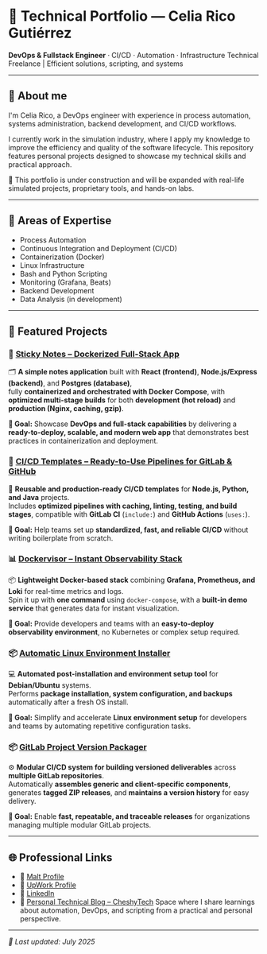 # 💼 Technical Portfolio — Celia Rico Gutiérrez

**DevOps & Fullstack Engineer** · CI/CD · Automation · Infrastructure
Technical Freelance | Efficient solutions, scripting, and systems

---

## 👋 About me

I'm Celia Rico, a DevOps engineer with experience in process automation, systems administration, backend development, and CI/CD workflows.

I currently work in the simulation industry, where I apply my knowledge to improve the efficiency and quality of the software lifecycle. This repository features personal projects designed to showcase my technical skills and practical approach.

📌 This portfolio is under construction and will be expanded with real-life simulated projects, proprietary tools, and hands-on labs.

---

## 🚀 Areas of Expertise

- Process Automation
- Continuous Integration and Deployment (CI/CD)
- Containerization (Docker)
- Linux Infrastructure
- Bash and Python Scripting
- Monitoring (Grafana, Beats)
- Backend Development
- Data Analysis (in development)

---

## 🧪 Featured Projects

### 📝 [Sticky Notes – Dockerized Full-Stack App](https://github.com/celiaricogz/tristack-demo)  
🗂 **A simple notes application** built with **React (frontend)**, **Node.js/Express (backend)**, and **Postgres (database)**,  
fully **containerized and orchestrated with Docker Compose**, with **optimized multi-stage builds** for both **development (hot reload)** and **production (Nginx, caching, gzip)**.

**🎯 Goal:** Showcase **DevOps and full-stack capabilities** by delivering a **ready-to-deploy, scalable, and modern web app** that demonstrates best practices in containerization and deployment.

### 🚀 [CI/CD Templates – Ready-to-Use Pipelines for GitLab & GitHub](https://github.com/celiaricogz/ci-cd-templates)
🔧 **Reusable and production-ready CI/CD templates** for **Node.js, Python, and Java** projects.  
Includes **optimized pipelines with caching, linting, testing, and build stages**, compatible with **GitLab CI** (`include:`) and **GitHub Actions** (`uses:`).  

**🎯 Goal:** Help teams set up **standardized, fast, and reliable CI/CD** without writing boilerplate from scratch.  

### 📊 [Dockervisor – Instant Observability Stack](https://github.com/celiaricogz/dockervisor)
📦 **Lightweight Docker-based stack** combining **Grafana, Prometheus, and Loki** for real-time metrics and logs.  
Spin it up with **one command** using `docker-compose`, with a **built-in demo service** that generates data for instant visualization.  

**🎯 Goal:** Provide developers and teams with an **easy-to-deploy observability environment**, no Kubernetes or complex setup required.  

### 📦 [Automatic Linux Environment Installer](https://github.com/celiaricogz/auto-installer-debian)  
💻 **Automated post-installation and environment setup tool** for **Debian/Ubuntu** systems.  
Performs **package installation, system configuration, and backups** automatically after a fresh OS install.  

**🎯 Goal:** Simplify and accelerate **Linux environment setup** for developers and teams by automating repetitive configuration tasks.

### 📦 [GitLab Project Version Packager](https://github.com/celiaricogz/gitlab-project-version-packager)  
⚙️ **Modular CI/CD system for building versioned deliverables** across **multiple GitLab repositories**.  
Automatically **assembles generic and client-specific components**, generates **tagged ZIP releases**, and **maintains a version history** for easy delivery.  

**🎯 Goal:** Enable **fast, repeatable, and traceable releases** for organizations managing multiple modular GitLab projects.

---

## 🌐 Professional Links

- 🔗 [Malt Profile](https://www.malt.es/profile/celiaricogutierrez)
- 🔗 [UpWork Profile](https://www.upwork.com/freelancers/~01898dfb872ff48b7a?mp_source=share)
- 👥 [LinkedIn](https://www.linkedin.com/in/celiaricogutierrez)
- 📝 [Personal Technical Blog – CheshyTech](https://cheshytech.github.io)
Space where I share learnings about automation, DevOps, and scripting from a practical and personal perspective.

---

_📅 Last updated: July 2025_
